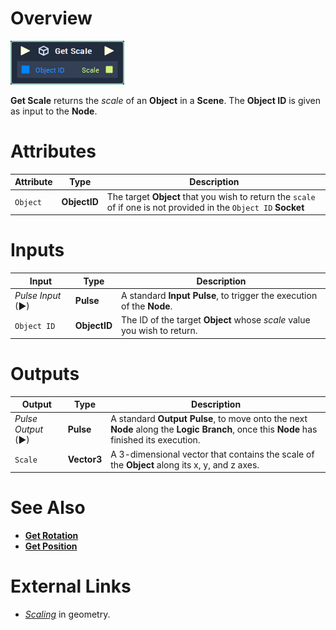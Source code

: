 # Overview

![The Get Scale Node.](../../../.gitbook/assets/toolbox/incari/object/get-scale.PNG)

**Get Scale** returns the *scale* of an **Object** in a **Scene**. The **Object ID** is given as input to the **Node**.

# Attributes

|Attribute|Type|Description|
|---|---|---|
|`Object`|**ObjectID**|The target **Object** that you wish to return the `scale` of if one is not provided in the `Object ID` **Socket**

# Inputs

|Input|Type|Description|
|---|---|---|
|*Pulse Input* (►)|**Pulse**|A standard **Input Pulse**, to trigger the execution of the **Node**.|
|`Object ID`|**ObjectID**|The ID of the target **Object** whose *scale* value you wish to return.

# Outputs

|Output|Type|Description|
|---|---|---|
|*Pulse Output* (►)|**Pulse**|A standard **Output Pulse**, to move onto the next **Node** along the **Logic Branch**, once this **Node** has finished its execution.|
|`Scale`| **Vector3** | A 3-dimensional vector that contains the scale of the **Object** along its x, y, and z axes.

# See Also
- [**Get Rotation**](get-rotation.md) 
- [**Get Position**](get-position.md)

# External Links
- [*Scaling*](https://en.wikipedia.org/wiki/Scaling_(geometry)) in geometry.

